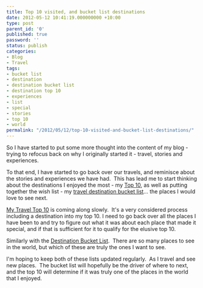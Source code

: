 ```yaml
---
title: Top 10 visited, and bucket list destinations
date: 2012-05-12 10:41:19.000000000 +10:00
type: post
parent_id: '0'
published: true
password: ''
status: publish
categories:
- Blog
- Travel
tags:
- bucket list
- destination
- destination bucket list
- destination top 10
- experiences
- list
- special
- stories
- top 10
- world
permalink: "/2012/05/12/top-10-visited-and-bucket-list-destinations/"
---
```

So I have started to put some more thought into the content of my blog - trying to refocus back on why I originally started it - travel, stories and experiences.

To that end, I have started to go back over our travels, and&nbsp;reminisce about the stories and experiences we have had. &nbsp;This has lead me to start thinking about the destinations I enjoyed the most - my [Top 10](http://modrich.com/travel-top-10-favourite-places-and-what-we-liked-most-about-them/ "Travel Top 10"), as well as putting together the wish list - my [travel destination bucket list](http://modrich.com/travel-destination-bucket-list/ "Travel Destination Bucket List")... the places I would love to see next.

[My Travel Top 10](http://modrich.com/travel-top-10-favourite-places-and-what-we-liked-most-about-them/ "Travel Top 10") is coming along&nbsp;slowly. &nbsp;It's a very considered process including a destination into my top 10. I need to go back over all the places I have been to and try to figure out what it was about each place that made it special, and if that is sufficient for it to qualify for the elusive top 10.

Similarly with the [Destination Bucket List](http://modrich.com/travel-destination-bucket-list/ "Travel Destination Bucket List"). &nbsp;There are so many places to see in the world, but which of these are truly the ones I want to see.

I'm hoping to keep both of these lists updated regularly. &nbsp;As I travel and see new places. &nbsp;The bucket list will hopefully be the driver of where to next, and the top 10 will determine if it was truly one of the places in the world that I enjoyed.

